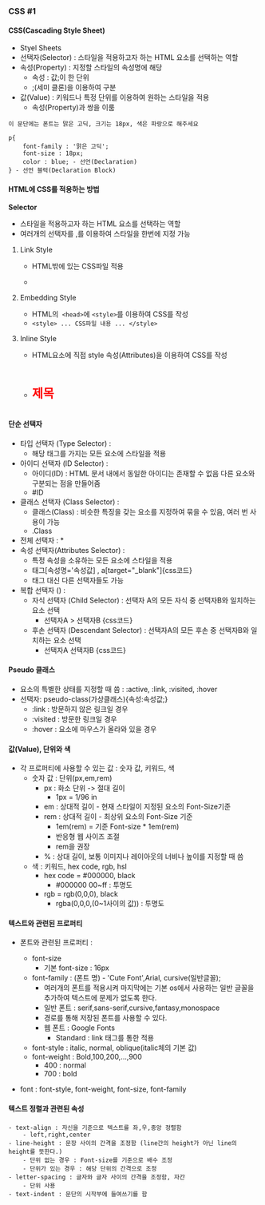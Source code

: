 ### CSS #1

#### CSS(Cascading Style Sheet)
- Styel Sheets
- 선택자(Selector) : 스타일을 적용하고자 하는 HTML 요소를 선택하는 역할
- 속성(Property) : 지정할 스타일의 속성명에 해당
    - 속성 : 값;이 한 단위
    - ;(세미 클론)을 이용하여 구분
- 값(Value) : 키워드나 특정 단위를 이용하여 원하는 스타일을 적용
    - 속성(Property)과 쌍을 이룸

```
이 문단에는 폰트는 맑은 고딕, 크기는 18px, 색은 파랑으로 해주세요

p{
    font-family : '맑은 고딕';
    font-size : 18px;
    color : blue; - 선언(Declaration)
} - 선언 블럭(Declaration Block)
```

#### HTML에 CSS를 적용하는 방법
**Selector**
- 스타일을 적용하고자 하는 HTML 요소를 선택하는 역할
- 여러개의 선택자를 ,를 이용하여 스타일을 한번에 지정 가능

1. Link Style
    - HTML밖에 있는 CSS파일 적용
    - <pre><code><link rel="stylesheet" href="파일명.css"></code></pre>

2. Embedding Style
    - HTML의``` <head>```에 ```<style>```를 이용하여 CSS를 작성
    - ```<style> ... CSS파일 내용 ... </style>```

3. Inline Style
    - HTML요소에 직접 style 속성(Attributes)을 이용하여 CSS를 작성
    - <pre><code><h1 style="color : red;">제목</h1></code></pre>
    
#### 단순 선택자
- 타입 선택자 (Type Selector) :
    - 해당 태그를 가지는 모든 요소에 스타일을 적용
- 아이디 선택자 (ID Selector) :
    - 아이디(ID) : HTML 문서 내에서 동일한 아이디는 존재할 수 없음 다른 요소와 구분되는 점을 만들어줌
    - #ID
- 클래스 선택자 (Class Selector) :
    - 클래스(Class) : 비슷한 특징을 갖는 요소를 지정하여 묶을 수 있음, 여러 번 사용이 가능
    - .Class
- 전체 선택자 : *
- 속성 선택자(Attributes Selector) : 
    - 특정 속성을 소유하는 모든 요소에 스타일을 적용
    - 태그[속성명='속성값] , a[target="_blank"]{css코드}
    - 태그 대신 다른 선택자들도 가능
- 복합 선택자 () :
    - 자식 선택자 (Child Selector) : 선택자 A의 모든 자식 중 선택자B와 일치하는 요소 선택
        - 선택자A > 선택자B {css코드}
    - 후손 선택자 (Descendant Selector) : 선택자A의 모든 후손 중 선택자B와 일치하는 요소 선택
        - 선택자A 선택자B {css코드}

#### Pseudo 클래스
- 요소의 특별한 상태를 지정할 때 씀 : :active, :link, :visited, :hover
- 선택자: pseudo-class(가상클래스){속성:속성값;}
    - :link : 방문하지 않은 링크일 경우
    - :visited : 방문한 링크일 경우
    - :hover : 요소에 마우스가 올라와 있을 경우

#### 값(Value), 단위와 색
- 각 프로퍼티에 사용할 수 있는 값 : 숫자 값, 키워드, 색
    - 숫자 값 : 단위(px,em,rem)
        - px : 화소 단위 -> 절대 길이
            - 1px = 1/96 in
        - em : 상대적 길이 - 현재 스타일이 지정된 요소의 Font-Size기준
        - rem : 상대적 길이 - 최상위 요소의 Font-Size 기준
            - 1em(rem) = 기준 Font-size * 1em(rem)
            - 반응형 웹 사이즈 조절
            - rem을 권장
        - % : 상대 길이, 보통 이미지나 레이아웃의 너비나 높이를 지정할 때 씀
    - 색 : 키워드, hex code, rgb, hsl
        - hex code = #000000, black
            - #000000 00~ff : 투명도
        - rgb = rgb(0,0,0), black
            - rgba(0,0,0,(0~1사이의 값)) : 투명도

#### 텍스트와 관련된 프로퍼티
- 폰트와 관련된 프로퍼티 :
    - font-size
        - 기본 font-size : 16px
    - font-family : (폰트 명) - 'Cute Font',Arial, cursive(일반글꼴);
        - 여러개의 폰트를 적용시켜 마지막에는 기본 os에서 사용하는 일반 글꼴을 추가하여 텍스트에 문제가 없도록 한다.
        - 일반 폰트 : serif,sans-serif,cursive,fantasy,monospace
        - 경로를 통해 저장된 폰트를 사용할 수 있다.
        - 웹 폰트 : Google Fonts
            - Standard : link 태그를 통한 적용
    - font-style : italic, normal, oblique(italic체의 기본 값)
    - font-weight : Bold,100,200,...,900
        - 400 : normal
        - 700 : bold

- font : font-style, font-weight, font-size, font-family

#### 텍스트 정렬과 관련된 속성 
    - text-align : 자신을 기준으로 텍스트를 좌,우,중앙 정렬함
        - left,right,center
    - line-height : 문장 사이의 간격을 조정함 (line간의 height가 아닌 line의 height를 뜻한다.)
        - 단위 없는 경우 : Font-size를 기준으로 배수 조정
        - 단위가 있는 경우 : 해당 단위의 간격으로 조정
    - letter-spacing : 글자와 글자 사이의 간격을 조정함, 자간
        - 단위 사용
    - text-indent : 문단의 시작부에 들여쓰기를 함
